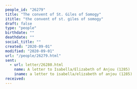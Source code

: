 ```yaml
---
people_id: "26279"
title: "The convent of St. Giles of Somogy"
ititle: "the convent of st. giles of somogy"
draft: false
type: "people"
birthdate: ""
deathdate: ""
social_title: ""
created: "2020-09-01"
modified: "2020-09-01"
url: "/people/26279.html"
sent:
  - url: letter/26280.html
    name: A letter to Isabella/Elizabeth of Anjou (1285)
    iname: a letter to isabella/elizabeth of anjou (1285)
received:
---
```

